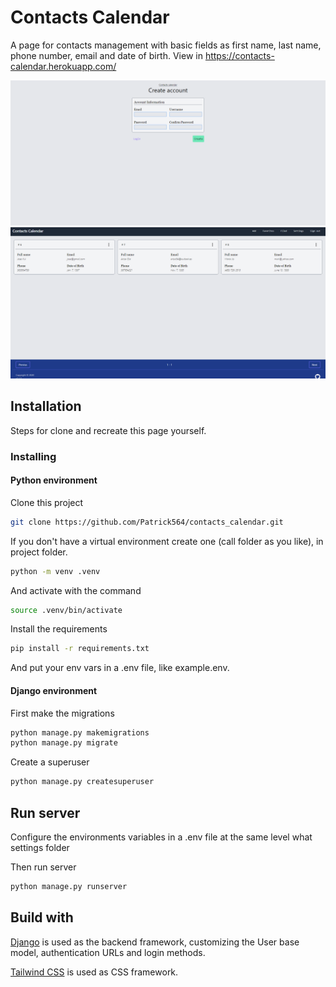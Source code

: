 # Contacts Calendar

A page for contacts management with basic fields as first name, last name,
phone number, email and date of birth.
View in https://contacts-calendar.herokuapp.com/

![screenshot1](https://raw.githubusercontent.com/Patrick564/static-files/main/screenshots/contact-1.png)
![screenshot2](https://raw.githubusercontent.com/Patrick564/static-files/main/screenshots/contact-2.png)


## Installation

Steps for clone and recreate this page yourself.

### Installing

#### Python environment

Clone this project

```bash
git clone https://github.com/Patrick564/contacts_calendar.git
```

If you don't have a virtual environment create one (call folder as you like), in project folder.

```bash
python -m venv .venv
```

And activate with the command

```bash
source .venv/bin/activate
```

Install the requirements

```bash
pip install -r requirements.txt
```

And put your env vars in a .env file, like example.env.

#### Django environment

First make the migrations

```bash
python manage.py makemigrations
python manage.py migrate
```

Create a superuser

```bash
python manage.py createsuperuser
```

## Run server

Configure the environments variables in a .env file at the same level
what settings folder

Then run server

```bash
python manage.py runserver
```

## Build with

[Django](https://github.com/django/django) is used as the backend framework,
customizing the User base model, authentication URLs and login methods.

[Tailwind CSS](https://github.com/tailwindcss/tailwindcss) is used as CSS framework.
